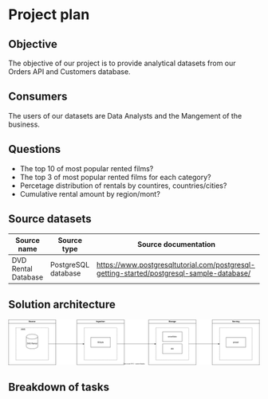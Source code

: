 # Project plan 

## Objective 

The objective of our project is to provide analytical datasets from our Orders API and Customers database. 

## Consumers 
The users of our datasets are Data Analysts and the Mangement of  the business. 

## Questions 

- The top 10 of most popular rented films?
- The top 3 of most popular rented films for each category?
- Percetage distribution of rentals by countires, countries/cities?
- Cumulative rental amount by region/mont?


## Source datasets 

| Source name | Source type | Source documentation |
| - | - | - |
| DVD Rental Database | PostgreSQL database | https://www.postgresqltutorial.com/postgresql-getting-started/postgresql-sample-database/| 



## Solution architecture

![](docs/project_plan.drawio.svg)

## Breakdown of tasks 
